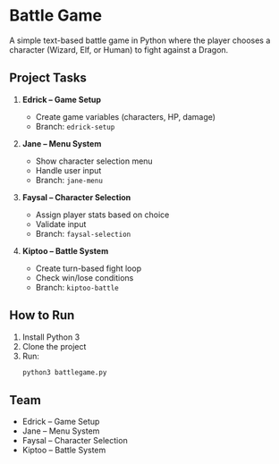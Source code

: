 # Battle Game

A simple text-based battle game in Python where the player chooses a character (Wizard, Elf, or Human) to fight against a Dragon.

## Project Tasks

1. **Edrick – Game Setup**
   - Create game variables (characters, HP, damage)
   - Branch: `edrick-setup`

2. **Jane – Menu System**
   - Show character selection menu
   - Handle user input
   - Branch: `jane-menu`

3. **Faysal – Character Selection**
   - Assign player stats based on choice
   - Validate input
   - Branch: `faysal-selection`

4. **Kiptoo – Battle System**
   - Create turn-based fight loop
   - Check win/lose conditions
   - Branch: `kiptoo-battle`

## How to Run
1. Install Python 3
2. Clone the project
3. Run:
   ```bash
   python3 battlegame.py
   ```

## Team
- Edrick – Game Setup
- Jane – Menu System
- Faysal – Character Selection
- Kiptoo – Battle System